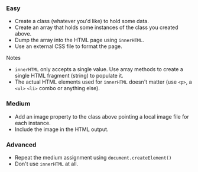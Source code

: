 ### Easy
- Create a class (whatever you'd like) to hold some data.
- Create an array that holds some instances of the class you created above.
- Dump the array into the HTML page using `innerHTML`.
- Use an external CSS file to format the page.

Notes
- `innerHTML` only accepts a single value. Use array methods to create a single HTML fragment (string) to populate it.
- The actual HTML elements used for `innerHTML` doesn't matter (use `<p>`, a `<ul>` `<li>` combo or anything else).

### Medium
- Add an image property to the class above pointing a local image file for each instance.
- Include the image in the HTML output.

### Advanced
- Repeat the medium assignment using `document.createElement()` 
- Don't use `innerHTML` at all.
